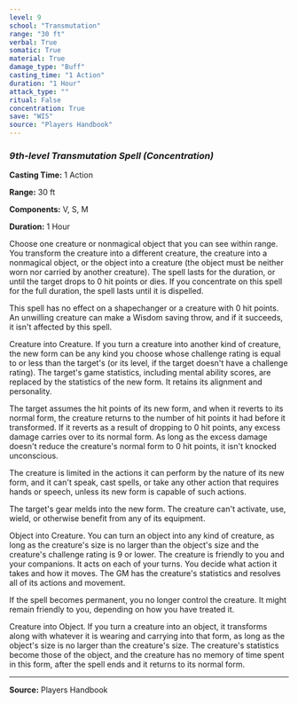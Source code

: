 ```yaml
---
level: 9
school: "Transmutation"
range: "30 ft"
verbal: True
somatic: True
material: True
damage_type: "Buff"
casting_time: "1 Action"
duration: "1 Hour"
attack_type: ""
ritual: False
concentration: True
save: "WIS"
source: "Players Handbook"
---
```


### *9th-level Transmutation Spell* *(Concentration)*

**Casting Time:** 1 Action

**Range:** 30 ft

**Components:** V, S, M

**Duration:** 1 Hour

Choose one creature or nonmagical object that you can see within range. You transform the creature into a different creature, the creature into a nonmagical object, or the object into a creature (the object must be neither worn nor carried by another creature). The spell lasts for the duration, or until the target drops to 0 hit points or dies. If you concentrate on this spell for the full duration, the spell lasts until it is dispelled.
 
 This spell has no effect on a shapechanger or a creature with 0 hit points. An unwilling creature can make a Wisdom saving throw, and if it succeeds, it isn't affected by this spell.
 
 Creature into Creature. If you turn a creature into another kind of creature, the new form can be any kind you choose whose challenge rating is equal to or less than the target's (or its level, if the target doesn't have a challenge rating). The target's game statistics, including mental ability scores, are replaced by the statistics of the new form. It retains its alignment and personality.
 
 The target assumes the hit points of its new form, and when it reverts to its normal form, the creature returns to the number of hit points it had before it transformed. If it reverts as a result of dropping to 0 hit points, any excess damage carries over to its normal form. As long as the excess damage doesn't reduce the creature's normal form to 0 hit points, it isn't knocked unconscious.
 
 The creature is limited in the actions it can perform by the nature of its new form, and it can't speak, cast spells, or take any other action that requires hands or speech, unless its new form is capable of such actions.
 
 The target's gear melds into the new form. The creature can't activate, use, wield, or otherwise benefit from any of its equipment.
 
 Object into Creature. You can turn an object into any kind of creature, as long as the creature's size is no larger than the object's size and the creature's challenge rating is 9 or lower. The creature is friendly to you and your companions. It acts on each of your turns. You decide what action it takes and how it moves. The GM has the creature's statistics and resolves all of its actions and movement.
 
 If the spell becomes permanent, you no longer control the creature. It might remain friendly to you, depending on how you have treated it.
 
 Creature into Object. If you turn a creature into an object, it transforms along with whatever it is wearing and carrying into that form, as long as the object's size is no larger than the creature's size. The creature's statistics become those of the object, and the creature has no memory of time spent in this form, after the spell ends and it returns to its normal form.

---
**Source:** Players Handbook
